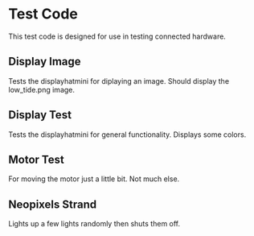 # Test Code

This test code is designed for use in testing connected hardware. 

## Display Image

Tests the displayhatmini for diplaying an image. Should display the low_tide.png image.

## Display Test

Tests the displayhatmini for general functionality. Displays some colors. 

## Motor Test

For moving the motor just a little bit. Not much else. 

## Neopixels Strand

Lights up a few lights randomly then shuts them off. 